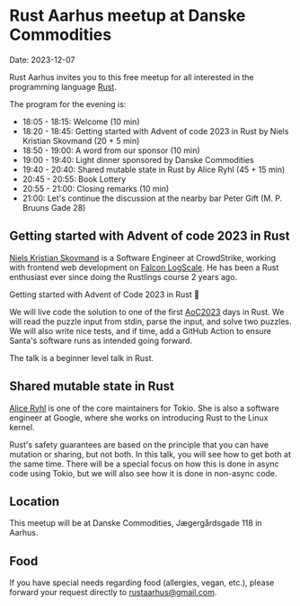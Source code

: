 # Rust Aarhus meetup at Danske Commodities

Date: 2023-12-07

Rust Aarhus invites you to this free meetup for all interested in the programming language [Rust].

The program for the evening is:

- 18:05 - 18:15: Welcome (10 min)
- 18:20 - 18:45: Getting started with Advent of code 2023 in Rust by Niels Kristian Skovmand (20 + 5 min)
- 18:50 - 19:00: A word from our sponsor (10 min)
- 19:00 - 19:40: Light dinner sponsored by Danske Commodities
- 19:40 - 20:40: Shared mutable state in Rust by Alice Ryhl (45 + 15 min)
- 20:45 - 20:55: Book Lottery
- 20:55 - 21:00: Closing remarks (10 min)
- 21:00: Let's continue the discussion at the nearby bar Peter Gift (M. P. Bruuns Gade 28)

## Getting started with Advent of code 2023 in Rust
[Niels Kristian Skovmand][ns] is a Software Engineer at CrowdStrike, working with frontend web development on [Falcon LogScale][logscale]. He has been a Rust enthusiast ever since doing the Rustlings course 2 years ago.

Getting started with Advent of Code 2023 in Rust 🎄

We will live code the solution to one of the first [AoC2023][aoc2023] days in Rust. We will read the puzzle input from stdin, parse the input, and solve two puzzles. We will also write nice tests, and if time, add a GitHub Action to ensure Santa's software runs as intended going forward.

The talk is a beginner level talk in Rust.

## Shared mutable state in Rust
[Alice Ryhl][alice] is one of the core maintainers for Tokio. She is also a software engineer at Google, where she works on introducing Rust to the Linux kernel.

Rust's safety guarantees are based on the principle that you can have mutation or sharing, but not both. In this talk, you will see how to get both at the same time. There will be a special focus on how this is done in async code using Tokio, but we will also see how it is done in non-async code.


## Location
This meetup will be at Danske Commodities, Jægergårdsgade 118 in Aarhus.

## Food
If you have special needs regarding food (allergies, vegan, etc.), please forward your request directly to rustaarhus@gmail.com.


[rust]: https://www.rust-lang.org/
[ns]: https://www.linkedin.com/in/nskovmand/
[alice]: https://ryhl.io/
[logscale]: https://www.crowdstrike.com/products/observability/falcon-logscale/
[aoc2023]: https://adventofcode.com/2023
